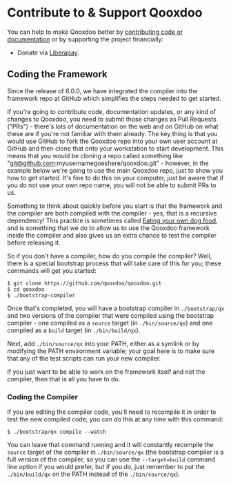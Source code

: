 # Contribute to & Support Qooxdoo

You can help to make Qooxdoo better by [contributing code or documentation](development/contribute.md)
or by supporting the project financially:

- Donate via [Liberapay](https://liberapay.com/qooxdoo.org/donate).

## Coding the Framework

Since the release of 6.0.0, we have integrated the compiler into the framework repo at GitHub which simplifies the steps needed to get started.

If you're going to contribute code, documentation updates, or any kind of changes to Qooxdoo, you need to submit those changes as Pull Requests ("PRs") - there's lots of documentation on the web and on GitHub on what these are if you're not familiar with them already.  The key thing is that you would use GitHub to fork the Qooxdoo repo into your own user account at GitHub and then clone that onto your workstation to start development.  This means that you would be cloning a repo called something like "git@github.com:myusernamegoeshere/qooxdoo.git" - however, in the example below we're going to use the main Qooxdoo repo, just to show you how to get started.  It's fine to do this on your computer, just be aware that if you do not use your own repo name, you will not be able to submit PRs to us.

Something to think about quickly before you start is that the framework and the compiler are both compiled with the compiler - yes, that is a recursive dependency!  This practice is sometimes called [Eating your own dog food](https://en.wikipedia.org/wiki/Eating_your_own_dog_food), and is something that we do to allow us to use the Qooxdoo framework inside the compiler and also gives us an extra chance to test the compiler before releasing it.  

So if you don't have a compiler, how do you compile the compiler?  Well, there is a special bootstrap process that will take care of this for you; these commands will get you started:

```
$ git clone https://github.com/qooxdoo/qooxdoo.git
$ cd qooxdoo
$ ./bootstrap-compiler
```

Once that's completed, you will have a bootstrap compiler in `./bootstrap/qx` and two versions of the compiler that were compiled using the bootstrap compiler - one compiled as a `source` target (in `./bin/source/qx`) and one compiled as a `build` target (in `./bin/build/qx`).  

Next, add `./bin/source/qx` into your PATH, either as a symlink or by modifying the PATH environment variable; your goal here is to make sure that any of the test scripts can run your new compiler.

If you just want to be able to work on the framework itself and not the compiler, then that is all you have to do.


### Coding the Compiler

If you are editing the compiler code, you'll need to recompile it in order to test the new compiled code; you can do this at any time with this command:

```
$ ./bootstrap/qx compile --watch
```

You can leave that command running and it will constantly recompile the `source` target of the compiler in `./bin/source/qx` (the bootstrap compiler is a full version of the compiler, so you can use the `--target=build` command line option if you would prefer, but if you do, just remember to put the `./bin/build/qx` on the PATH instead of the `./bin/source/qx`).


